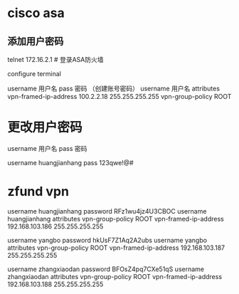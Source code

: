 # cisco asa

## 添加用户密码

telnet 172.16.2.1 # 登录ASA防火墙

configure terminal

username 用户名 pass 密码 （创建账号密码）
username 用户名 attributes
  vpn-framed-ip-address 100.2.2.18 255.255.255.255
  vpn-group-policy ROOT

# 更改用户密码

username 用户名 pass 密码

username huangjianhang pass 123qwe!@#

# zfund vpn

username huangjianhang password RFz1wu4jz4U3CBOC
username huangjianhang attributes
 vpn-group-policy ROOT
 vpn-framed-ip-address 192.168.103.186 255.255.255.255

 username yangbo password hkUsF7Z1Aq2A2ubs
 username yangbo attributes
  vpn-group-policy ROOT
  vpn-framed-ip-address 192.168.103.187 255.255.255.255

  username zhangxiaodan password BFOsZ4pq7CXe51qS
  username zhangxiaodan attributes
   vpn-group-policy ROOT
   vpn-framed-ip-address 192.168.103.188 255.255.255.255
